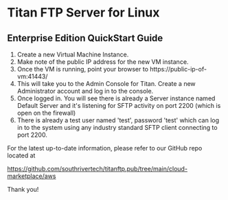 # Titan FTP Server for Linux

## Enterprise Edition QuickStart Guide

1. Create a new Virtual Machine Instance.
2. Make note of the public IP address for the new VM instance.
3. Once the VM is running, point your browser to https://public-ip-of-vm:41443/
4. This will take you to the Admin Console for Titan. Create a new Administrator account and log in to the console.
5. Once logged in. You will see there is already a Server instance named Default Server and it's listening for SFTP activity on port 2200 (which is open on the firewall)
6. There is already a test user named 'test', password 'test' which can log in to the system using any industry standard SFTP client connecting to port 2200.

For the latest up-to-date information, please refer to our GitHub repo located at 

https://github.com/southrivertech/titanftp.pub/tree/main/cloud-marketplace/aws

Thank you!

